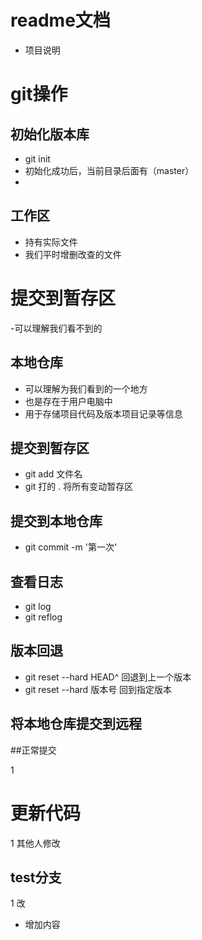 # readme文档
- 项目说明

# git操作
## 初始化版本库
- git init
- 初始化成功后，当前目录后面有（master）
- 

## 工作区
- 持有实际文件
- 我们平时增删改查的文件

# 提交到暂存区
-可以理解我们看不到的

## 本地仓库
- 可以理解为我们看到的一个地方
- 也是存在于用户电脑中
- 用于存储项目代码及版本项目记录等信息

## 提交到暂存区
- git add 文件名
- git 打的 . 将所有变动暂存区

## 提交到本地仓库
- git commit -m '第一次'

## 查看日志
- git log
- git reflog

## 版本回退
- git reset --hard HEAD^ 回退到上一个版本
- git reset --hard 版本号 回到指定版本

## 将本地仓库提交到远程

##正常提交

1
# 更新代码
1 其他人修改

## test分支
1
改
- 增加内容
